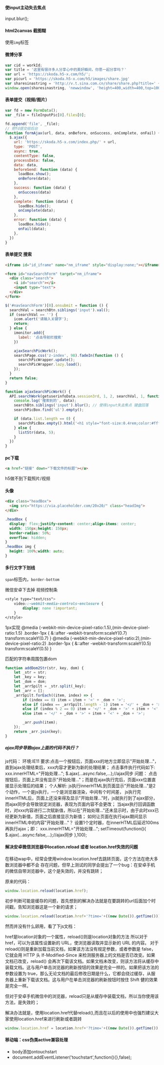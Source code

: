 #### 使input主动失去焦点

input.blur();



#### html2canvas 截图糊

使用`img`标签



#### 微博分享

```js
var cid = workId;
var title = '这里有很许多人分享心中的美好瞬间，你愿一起分享吗？'
var url = 'https://skoda.h5-x.com/h5/';
var picurl = 'https://skoda.h5-x.com/h5/images/share.jpg'
var sharesinastring = 'http://v.t.sina.com.cn/share/share.php?title=' + title + '&url=' + url + '&content=utf-8&sourceUrl=' + url + '&pic=' + picurl;
window.open(sharesinastring, 'newwindow', 'height=400,width=400,top=100,left=100');
```



#### 表单提交（视频/图片）

```js
var fd = new FormData();
var _file = fileInputPic[0].files[0];

fd.append('file', _file);
// 把fd提交给后台
function formAjax(url, data, onBefore, onSuccess, onComplete, onFail) {
  $.ajax({
    url: 'https://skoda.h5-x.com/index.php/' + url,
    type: 'POST',
    async: true,
    contentType: false,
    processData: false,
    data: data,
    beforeSend: function (data) {
      loadBox.show();
      onBefore(data);
    },
    success: function (data) {
      onSuccess(data)
    },
    complete: function (data) {
      loadBox.hide();
      onComplete(data);
    },
    error: function (data) {
      loadBox.hide();
      onFail(data);
    },
  })
}
```



#### 表单提交 搜索

```html
<iframe id="id_iframe" name="nm_iframe" style="display:none;"></iframe>

<form id="navSearchForm" target="nm_iframe">
  <div class="search">
    <i id="search"></i>
    <input type="text">
  </div>
</form>
```
```js
$('#navSearchForm')[0].onsubmit = function () {
  searchVal = searchBtn.siblings('input').val();
  if (searchVal == '') {
    icom.alert('请输入关键字');
    return;
  } else {
    imonitor.add({
      label: '点击导航栏搜索'
    })

    ajaxSearchPicWork();
    searchPage.css('z-index', 98).fadeIn(function () {
      searchPicWrapper.update();
      searchPicWrapper.lazy.load();
    });
  }
  return false;
}

function ajaxSearchPicWork() {
  API.searchWork(getuserinfoData.session3rd, 1, 2, searchVal, 1, function (data) {
    console.log('搜索到的', data);
    searchBtn.siblings('input').blur(); // 使得input失去焦点 键盘回落
    searchPicBox.find('ul').empty();

    if (data.list.length == 0) {
      searchPicBox.empty().html('<h1 style="font-size:0.4rem;color:#fff;text-align:center;padding-top:1rem;">暂无相关信息</h1>')
    } else {
      listStr(data, 5);
    }
  })
}
```



#### pc下载

```html
<a href="链接" down="下载文件的标题"></a>
```
h5做不到下载照片/视频



#### 头像

```html
<div class="headBox">
  <img src="https://via.placeholder.com/20x20/" class="headImg">
</div>
```
```css
.headBox {
  display: flex;justify-content: center;align-items: center;
  width: 150px;height: 150px;
  border-radius: 50%;
  overflow: hidden;
}
.headBox img {
  height: 100%;width: auto;
}
```



#### 多行文字下划线

`span`标签内，`border-bottom`


微信安卓下去掉 视频控制条
```css
<style type="text/css">
    video::-webkit-media-controls-enclosure {
        display: none !important;
    }
</style>
```

1px实现
@media (-webkit-min-device-pixel-ratio:1.5),(min-device-pixel-ratio:1.5)
    .border-1px {
        &::after
            -webkit-transform:scaleY(0.7)
            transform:scaleY(0.7)
    }
@media (-webkit-min-device-pixel-ratio:2),(min-device-pixel-ratio:2)
    .border-1px {
        &::after
            -webkit-transform:scaleY(0.5)
            transform:scaleY(0.5)
    }

匹配的字符串周围包裹dom
```js
function addDom2Str(str, key, dom) {
    let _str = str;
    let _key = key;
    let _dom = dom;
    let _arrSpilt = _str.split(_key);
    let _arr = [];
    _arrSpilt.forEach((item, index) => {
        if (index == 0) item = item + '<' + _dom + '>';
        else if (index == _arrSpilt.length - 1) item = '</' + _dom + '>' + item;
        else if (index % 2 == 0) item = '</' + _dom + '>' + item + '<' + _dom + '>';
        else item = '</' + _dom + '>' + item + '<' + _dom + '>';

        _arr.push(item);
    });
    return _arr.join(key);
}
```



##### ajax同步导致ajax上面的代码不执行？

js代码：
环境:IE11
要求:点击一个按钮后，页面xxx的地方立即显示"开始处理..."，直到ajax处理结束后，xxx内容才更新为新的处理结果；
点击事件执行代码如下:
xxx.innerHTML="开始处理...";
$.ajax(...async:false,...);//ajax同步
问题：
点击按钮后，页面上并没有显示"开始处理..."；而是在ajax执行完后，页面xxx位置直接显示处理后的结果；
个人解析:
js执行innerHTML到页面显示"开始处理..."是2个动作，一个是js执行，一个是浏览器渲染，中间有个时间差，
js执行完innerHTML后，页面上还没来得及显示"开始处理..."时，js就执行到了ajax部分，而ajax同步会导致锁定浏览器，表现为页面内容不会更改；
当ajax执行回调函数时，对xxx内容进行二次赋新值，所以在"开始处理..."还未显示时，由于此时xxx已经更新为新值，页面之后直接显示为新值；
如何让页面在执行ajax期间显示innerHTML中的内容"开始处理..."？
设置1个定时器，在innerHTML后延迟100ms再执行ajax；即：
xxx.innerHTML="开始处理...";
setTimeout(function(){
 $.ajax(...async:false,...);//ajax同步
},100);



#### 解决安卓微信浏览器中location.reload 或者 location.href失效的问题
在移动wap中，经常会使用window.location.href去跳转页面，这个方法在绝大多数浏览器中都不会 
存在问题，但早上测试的同学会提出了一个bug：在安卓手机的微信自带浏览器中，这个是失效的，并没有跳转；

原来的代码：

```javascript
window.location.reload(location.href);
```


初步判断可能是缓存的问题，首先想到的解决办法就是在要跳转的url后面加个时间戳，告知浏览器这是一个新的请求；

```javascript
window.location.reload(location.href+'?time='+((new Date()).getTime()));
```

然而并没有什么卵用，看了下js文档：

href是location对象的一个属性，reload()则是location对象的方法
所以对于href，可以为该属性设置新的 URL，使浏览器读取并显示新的 URL 的内容。
对于reload()则是重新加载当前文档，如果该方法没有规定参数，或者参数是 false，它就会用 HTTP 头 If-Modified-Since 来检测服务器上的文档是否已改变。如果文档已改变，reload() 会再次下载该文档。如果文档未改变，则该方法将从缓存中装载文档。这与用户单击浏览器的刷新按钮的效果是完全一样的。如果把该方法的参数设置为 true，那么无论文档的最后修改日期是什么，它都会绕过缓存，从服务器上重新下载该文档。这与用户在单击浏览器的刷新按钮时按住 Shift 健的效果是完全一样。

但对于安卓手机微信中的浏览器，reload只是从缓存中装载文档，所以当你使用该方法，是失效的；

解决办法就是，使用location.href代替reload(),而且在以后的使用中也强烈建议大家使用location.href来进行刷新或者跳转

```javascript
window.location.href = location.href+'?time='+((new Date()).getTime());
```



#### 移动端：css伪类active兼容处理
- body添加ontouchstart 
- document.addEventListener('touchstart',function(){},false);
